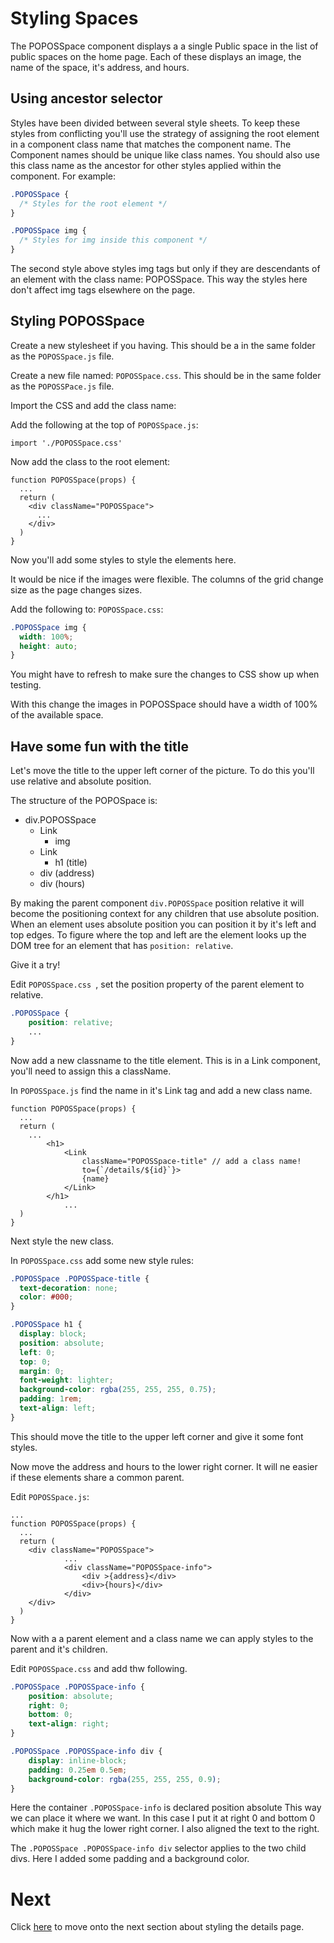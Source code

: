 # Styling Spaces

The POPOSSpace component displays a a single Public space in the list of public spaces on the home page. Each of these displays an image, the name of the space, it's address, and hours.

## Using ancestor selector

Styles have been divided between several style sheets. To keep these styles from conflicting you'll use the strategy of assigning the root element in a component class name that matches the component name. The Component names should be unique like class names. You should also use this class name as the ancestor for other styles applied within the component. For example:

```CSS
.POPOSSpace {
  /* Styles for the root element */
}

.POPOSSpace img {
  /* Styles for img inside this component */
}
```

The second style above styles img tags but only if they are descendants of an element with the class name: POPOSSpace. This way the styles here don't affect img tags elsewhere on the page.

## Styling POPOSSpace

Create a new stylesheet if you having. This should be a in the same folder as the `POPOSSpace.js` file.

Create a new file named: `POPOSSpace.css`. This should be in the same folder as the `POPOSSPace.js` file.

Import the CSS and add the class name:

Add the following at the top of `POPOSSpace.js`:

```JS
import './POPOSSpace.css'
```

Now add the class to the root element:

```JS
function POPOSSpace(props) {
  ...
  return (
    <div className="POPOSSpace">
      ...
    </div>
  )
}
```

Now you'll add some styles to style the elements here.

It would be nice if the images were flexible. The columns of the grid change size as the page changes sizes.

Add the following to: `POPOSSpace.css`:

```CSS
.POPOSSpace img {
  width: 100%;
  height: auto;
}
```

You might have to refresh to make sure the changes to CSS show up when testing.

With this change the images in POPOSSpace should have a width of 100% of the available space.

## Have some fun with the title

Let's move the title to the upper left corner of the picture. To do this you'll use relative and absolute position.

The structure of the POPOSpace is:

- div.POPOSSpace
	- Link
		- img
	- Link
		- h1 (title)
	- div (address)
	- div (hours)

By making the parent component `div.POPOSSpace` position relative it will become the positioning context for any children that use absolute position. When an element uses absolute position you can position it by it's left and top edges. To figure where the top and left are the element looks up the DOM tree for an element that has `position: relative`.

Give it a try!

Edit `POPOSSpace.css `, set the position property of the parent element to relative.

```CSS
.POPOSSpace {
	position: relative;
	...
}
```

Now add a new classname to the title element. This is in a Link component, you'll need to assign this a className.

In `POPOSSpace.js` find the name in it's Link tag and add a new class name.

```JS
function POPOSSpace(props) {
  ...
  return (
    ...
		<h1>
			<Link
				className="POPOSSpace-title" // add a class name!
				to={`/details/${id}`}>
				{name}
			</Link>
		</h1>
			...
  )
}
```

Next style the new class.

In `POPOSSpace.css` add some new style rules:

```CSS
.POPOSSpace .POPOSSpace-title {
  text-decoration: none;
  color: #000;
}

.POPOSSpace h1 {
  display: block;
  position: absolute;
  left: 0;
  top: 0;
  margin: 0;
  font-weight: lighter;
  background-color: rgba(255, 255, 255, 0.75);
  padding: 1rem;
  text-align: left;
}
```

This should move the title to the upper left corner and give it some font styles.

Now move the address and hours to the lower right corner. It will ne easier if these elements share a common parent.

Edit `POPOSSpace.js`:

```JS
...
function POPOSSpace(props) {
  ...
  return (
    <div className="POPOSSpace">
			...
			<div className="POPOSSpace-info">
				<div >{address}</div>
				<div>{hours}</div>
			</div>
    </div>
  )
}
```

Now with a a parent element and a class name we can apply styles to the parent and it's children.

Edit `POPOSSpace.css` and add thw following.

```CSS
.POPOSSpace .POPOSSpace-info {
	position: absolute;
	right: 0;
	bottom: 0;
	text-align: right;
}

.POPOSSpace .POPOSSpace-info div {
	display: inline-block;
	padding: 0.25em 0.5em;
	background-color: rgba(255, 255, 255, 0.9);
}
```

Here the container `.POPOSSpace-info` is declared position absolute This way we can place it where we want. In this case I put it at right 0 and bottom 0 which make it hug the lower right corner. I also aligned the text to the right.

The `.POPOSSpace .POPOSSpace-info div` selector applies to the two child divs. Here I added some padding and a background color.

# Next

Click [here](../P09-Style-the-details-page/) to move onto the next section about styling the details page.
